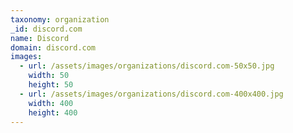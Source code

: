 ```yaml
---
taxonomy: organization
_id: discord.com
name: Discord
domain: discord.com
images:
  - url: /assets/images/organizations/discord.com-50x50.jpg
    width: 50
    height: 50
  - url: /assets/images/organizations/discord.com-400x400.jpg
    width: 400
    height: 400
---
```

